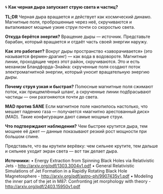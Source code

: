 🌀 <b>Как черная дыра запускает струю света и частиц?</b>

<b>TL;DR</b> Черная дыра вращается и действует как космический динамо. Магнитные поля, проброшенные через неё, скручиваются и выталкивают мощные узкие струи почти со скоростью света.

<b>Откуда берётся энергия?</b> Вращение дыры — источник. Представьте барабан, который вращается и отдаёт часть своей энергии наружу.

<b>Как это работает?</b> Вокруг дыры пространство «заворачивается» (это называется фермен-драгинг) — как вода в водовороте. Магнитные линии, проходящие через этот район, скручиваются. Это и есть механизм Бландфорда–Знайка: скрученные поля создают поток электромагнитной энергии, который уносит вращательную энергию дыры.

<b>Почему струя узкая и быстрая?</b> Полюсные магнитные поля сжимают поток, как прищемлённый шланг, а скрученные линии подбрасывают частицы — они разгоняются почти до света.

<b>MAD против SANE</b> Если магнитное поле накопилось настолько, что мешает падению газа — получается «магнитно арестованный диск» (MAD). Такие конфигурации дают самые мощные струи.

<b>Что подтверждают наблюдения?</b> Чем быстрее крутится дыра, тем мощнее её джет — данные показывают резкий рост мощности при большом спине.

Представьте, что вы крутили верёвку: чем сильнее крутите, тем дальше и сильнее уходит экран света — вот так делает дыра.

<b>Источники:</b>
• Energy Extraction from Spinning Black Holes via Relativistic Jets - http://arxiv.org/pdf/1303.3004v1.pdf
• General Relativistic Simulations of Jet Formation in a Rapidly Rotating Black Hole Magnetosphere - http://arxiv.org/pdf/astro-ph/9907435v1.pdf
• Modeling the inner part of the jet in M87: Confronting jet morphology with theory - http://arxiv.org/pdf/2403.15950v1.pdf